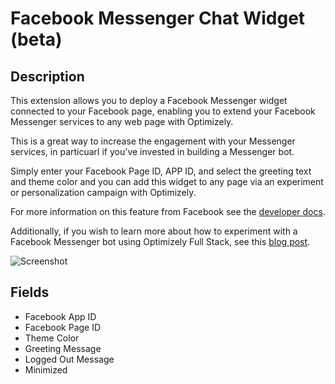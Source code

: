 # Facebook Messenger Chat Widget (beta)

## Description

This extension allows you to deploy a Facebook Messenger widget connected to your Facebook page, enabling you to extend your Facebook Messenger services to any web page with Optimizely.

This is a great way to increase the engagement with your Messenger services, in particuarl if you've invested in building a Messenger bot.

Simply enter your Facebook Page ID, APP ID, and select the greeting text and theme color and you can add this widget to any page via an experiment or personalization campaign with Optimizely.

For more information on this feature from Facebook see the [developer docs](https://developers.facebook.com/docs/messenger-platform/discovery/customer-chat-plugin).

Additionally, if you wish to learn more about how to experiment with a Facebook Messenger bot using Optimizely Full Stack, see this [blog post](https://blog.optimizely.com/2017/10/03/build-messenger-bot-node/).


![Screenshot](https://github.com/optimizely/extension-library/tree/master/Extensions/Editor%20Extensions/Facebook%20Messenger%20Widget%20-%20beta/screenshot.png)

## Fields

* Facebook App ID
* Facebook Page ID
* Theme Color
* Greeting Message
* Logged Out Message
* Minimized
